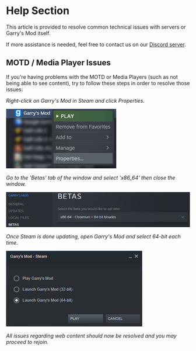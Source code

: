 # Help Section
This article is provided to resolve common technical issues with servers or Garry's Mod itself.

If more assistance is needed, feel free to contact us on our [Discord server](https://discord.gg/H3ztBSer).

## MOTD / Media Player Issues
If you're having problems with the MOTD or Media Players (such as not being able to see content), try to follow these steps in order to resolve those issues:

*Right-click on Garry's Mod in Steam and click Properties.*

![Right-clicking](../assets/articles/properties.png)

*Go to the 'Betas' tab of the window and select 'x86_64' then close the window.*

![Betas tab](../assets/articles/betas.png)

*Once Steam is done updating, open Garry's Mod and select 64-bit each time.*

![64-bit window](../assets/articles/64bit.png)

*All issues regarding web content should now be resolved and you may proceed to rejoin.*